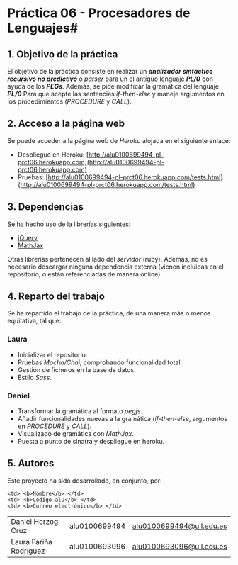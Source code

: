 # Práctica 06 - Procesadores de Lenguajes#
## 1. Objetivo de la práctica ##

El objetivo de la práctica consiste en realizar un ***analizador sintáctico recursivo no predictivo*** o *parser* para un el antiguo lenguaje ***PL/0*** con ayuda de los ***PEGs***. Además, se pide modificar la gramática del lenguaje ***PL/0*** Para que acepte las sentencias *if-then-else* y maneje argumentos en los procedimientos (*PROCEDURE* y *CALL*).

## 2. Acceso a la página web ##
Se puede acceder a la página web de *Heroku* alojada en el siguiente enlace:

- Despliegue en Heroku: [http://alu0100699494-pl-prct06.herokuapp.com](http://alu0100699494-pl-prct06.herokuapp.com)
- Pruebas: [http://alu0100699494-pl-prct06.herokuapp.com/tests.html](http://alu0100699494-pl-prct06.herokuapp.com/tests.html)

## 3. Dependencias ##
Se ha hecho uso de la librerías siguientes:

- [jQuery](http://jquery.com/)
- [MathJax](http://docs.mathjax.org/en/latest/start.html)

Otras librerías pertenecen al lado del *servidor* (ruby). Además, no es necesario descargar ninguna dependencia externa (vienen incluidas en el repositorio, o están referenciadas de manera online).

## 4. Reparto del trabajo ##

Se ha repartido el trabajo de la práctica, de una manera más o menos equitativa, tal que:

### Laura ###
- Inicializar el repositorio.
- Pruebas *Mocha/Chai*, comprobando funcionalidad total.
- Gestión de ficheros en la base de datos.
- Estilo *Sass*.

### Daniel ###
- Transformar la gramática al formato *pegjs*.
- Añadir funcionalidades nuevas a la gramática (*if-then-else*, argumentos en *PROCEDURE* y *CALL*).
- Visualizado de gramática con *MathJax*.
- Puesta a punto de sinatra y despliegue en heroku.


## 5. Autores ##
Este proyecto ha sido desarrollado, en conjunto, por:

<!-- Tabla -->
<table cellspacing="0">
  <tr  style="background-color: #E3E3E3;">

    <td> <b>Nombre</b> </td>
    <td> <b>Código alu</b> </td>
	<td> <b>Correo electrónico</b> </td>
  </tr>
  <tr style="background-color: #FFFFFF;">
    <td> Daniel Herzog Cruz </td>
    <td> alu0100699494 </td>
	<td> <a href="mailto:alu0100699494@ull.edu.es">alu0100699494@ull.edu.es</a> </td>
  </tr>
  <tr style="background-color: #FFFFFF;">
    <td> Laura Fariña Rodríguez </td>
    <td> alu0100693096 </td>
	<td> <a href="mailto:alu0100693096@ull.edu.es">alu0100693096@ull.edu.es</a> </td>
  </tr>
</table>
<!-- Fin tabla -->
